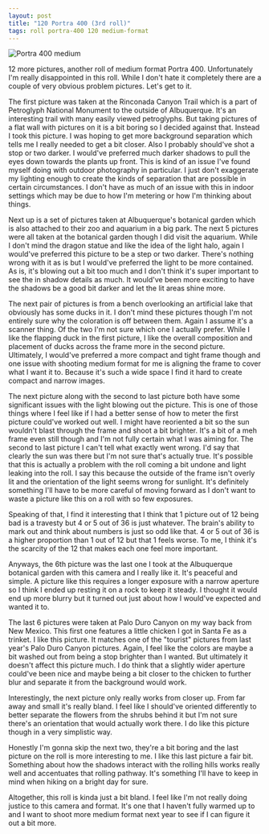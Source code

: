 ```yaml
---
layout: post
title: "120 Portra 400 (3rd roll)"
tags: roll portra-400 120 medium-format
---
```


![Portra 400 medium](/assets/rolls/Portra400-medium-3.jpg)

12 more pictures, another roll of medium format Portra 400. Unfortunately I'm really disappointed in this roll. While I don't hate it completely there are a couple of very obvious problem pictures. Let's get to it.

The first picture was taken at the Rinconada Canyon Trail which is a part of Petroglyph National Monument to the outside of Albuquerque. It's an interesting trail with many easily viewed petroglyphs. But taking pictures of a flat wall with pictures on it is a bit boring so I decided against that. Instead I took this picture. I was hoping to get more background separation which tells me I really needed to get a bit closer. Also I probably should've shot a stop or two darker. I would've preferred much darker shadows to pull the eyes down towards the plants up front. This is kind of an issue I've found myself doing with outdoor photography in particular. I just don't exaggerate my lighting enough to create the kinds of separation that are possible in certain circumstances. I don't have as much of an issue with this in indoor settings which may be due to how I'm metering or how I'm thinking about things.

Next up is a set of pictures taken at Albuquerque's botanical garden which is also attached to their zoo and aquarium in a big park. The next 5 pictures were all taken at the botanical garden though I did visit the aquarium. While I don't mind the dragon statue and like the idea of the light halo, again I would've preferred this picture to be a step or two darker. There's nothing wrong with it as is but I would've preferred the light to be more contained. As is, it's blowing out a bit too much and I don't think it's super important to see the in shadow details as much. It would've been more exciting to have the shadows be a good bit darker and let the lit areas shine more.

The next pair of pictures is from a bench overlooking an artificial lake that obviously has some ducks in it. I don't mind these pictures though I'm not entirely sure why the coloration is off between them. Again I assume it's a scanner thing. Of the two I'm not sure which one I actually prefer. While I like the flapping duck in the first picture, I like the overall composition and placement of ducks across the frame more in the second picture. Ultimately, I would've preferred a more compact and tight frame though and one issue with shooting medium format for me is aligning the frame to cover what I want it to. Because it's such a wide space I find it hard to create compact and narrow images.

The next picture along with the second to last picture both have some significant issues with the light blowing out the picture. This is one of those things where I feel like if I had a better sense of how to meter the first picture could've worked out well. I might have reoriented a bit so the sun wouldn't blast through the frame and shoot a bit brighter. It's a bit of a meh frame even still though and I'm not fully certain what I was aiming for. The second to last picture I can't tell what exactly went wrong. I'd say that clearly the sun was there but I'm not sure that's actually true. It's possible that this is actually a problem with the roll coming a bit undone and light leaking into the roll. I say this because the outside of the frame isn't overly lit and the orientation of the light seems wrong for sunlight. It's definitely something I'll have to be more careful of moving forward as I don't want to waste a picture like this on a roll with so few exposures.

Speaking of that, I find it interesting that I think that 1 picture out of 12 being bad is a travesty but 4 or 5 out of 36 is just whatever. The brain's ability to mark out and think about numbers is just so odd like that. 4 or 5 out of 36 is a higher proportion than 1 out of 12 but that 1 feels worse. To me, I think it's the scarcity of the 12 that makes each one feel more important.

Anyways, the 6th picture was the last one I took at the Albuquerque botanical garden with this camera and I really like it. It's peaceful and simple. A picture like this requires a longer exposure with a narrow aperture so I think I ended up resting it on a rock to keep it steady. I thought it would end up more blurry but it turned out just about how I would've expected and wanted it to.

The last 6 pictures were taken at Palo Duro Canyon on my way back from New Mexico. This first one features a little chicken I got in Santa Fe as a trinket. I like this picture. It matches one of the "tourist" pictures from last year's Palo Duro Canyon pictures. Again, I feel like the colors are maybe a bit washed out from being a stop brighter than I wanted. But ultimately it doesn't affect this picture much. I do think that a slightly wider aperture could've been nice and maybe being a bit closer to the chicken to further blur and separate it from the background would work.

Interestingly, the next picture only really works from closer up. From far away and small it's really bland. I feel like I should've oriented differently to better separate the flowers from the shrubs behind it but I'm not sure there's an orientation that would actually work there. I do like this picture though in a very simplistic way.

Honestly I'm gonna skip the next two, they're a bit boring and the last picture on the roll is more interesting to me. I like this last picture a fair bit. Something about how the shadows interact with the rolling hills works really well and accentuates that rolling pathway. It's something I'll have to keep in mind when hiking on a bright day for sure.

Altogether, this roll is kinda just a bit bland. I feel like I'm not really doing justice to this camera and format. It's one that I haven't fully warmed up to and I want to shoot more medium format next year to see if I can figure it out a bit more.
